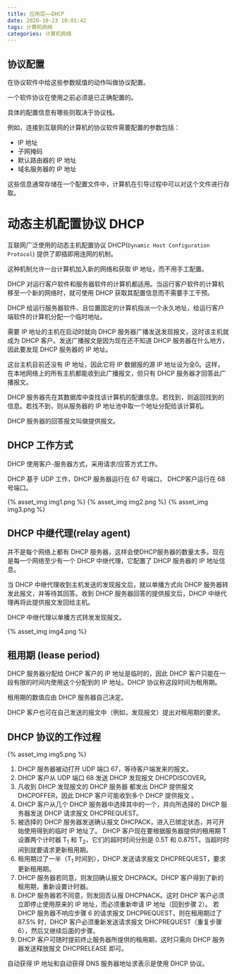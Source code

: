 ```yaml
---
title: 应用层——DHCP
date: 2020-10-23 10:01:42
tags: 计算机网络
categories: 计算机网络
---
```



## 协议配置
在协议软件中给这些参数赋值的动作叫做协议配置。

一个软件协议在使用之前必须是已正确配置的。

具体的配置信息有哪些则取决于协议栈。 

例如，连接到互联网的计算机的协议软件需要配置的参数包括：
* IP 地址
* 子网掩码
* 默认路由器的 IP 地址
* 域名服务器的 IP 地址

这些信息通常存储在一个配置文件中，计算机在引导过程中可以对这个文件进行存取。 
# 动态主机配置协议 DHCP
互联网广泛使用的动态主机配置协议 DHCP(`Dynamic Host Configuration Protocol`) 提供了即插即用连网的机制。

这种机制允许一台计算机加入新的网络和获取 IP 地址，而不用手工配置。

DHCP 对运行客户软件和服务器软件的计算机都适用。当运行客户软件的计算机移至一个新的网络时，就可使用 DHCP 获取其配置信息而不需要手工干预。

DHCP 给运行服务器软件、且位置固定的计算机指派一个永久地址，给运行客户端软件的计算机分配一个临时地址。

需要 IP 地址的主机在启动时就向 DHCP 服务器广播发送发现报文，这时该主机就成为 DHCP 客户。发送广播报文是因为现在还不知道 DHCP 服务器在什么地方，因此要发现 DHCP 服务器的 IP 地址。

这台主机目前还没有 IP 地址，因此它将 IP 数据报的源 IP 地址设为全0。这样，在本地网络上的所有主机都能收到此广播报文，但只有 DHCP 服务器才回答此广播报文。

DHCP 服务器先在其数据库中查找该计算机的配置信息。若找到，则返回找到的信息。若找不到，则从服务器的 IP 地址池中取一个地址分配给该计算机。

DHCP 服务器的回答报文叫做提供报文。 
## DHCP 工作方式
DHCP 使用客户-服务器方式，采用请求/应答方式工作。

DHCP 基于 UDP 工作，DHCP 服务器运行在 67 号端口， DHCP客户运行在 68 号端口。

{% asset_img img1.png %}
{% asset_img img2.png %}
{% asset_img img3.png %}

## DHCP 中继代理(relay agent) 
并不是每个网络上都有 DHCP 服务器，这样会使DHCP服务器的数量太多。现在是每一个网络至少有一个 DHCP 中继代理，它配置了 DHCP 服务器的 IP 地址信息。

当 DHCP 中继代理收到主机发送的发现报文后，就以单播方式向 DHCP 服务器转发此报文，并等待其回答。收到 DHCP 服务器回答的提供报文后，DHCP 中继代理再将此提供报文发回给主机。

DHCP 中继代理以单播方式转发发现报文。

{% asset_img img4.png %}

## 租用期 (lease period)
DHCP 服务器分配给 DHCP 客户的 IP 地址是临时的，因此 DHCP 客户只能在一段有限的时间内使用这个分配到的 IP 地址。DHCP 协议称这段时间为租用期。 

租用期的数值应由 DHCP 服务器自己决定。

DHCP 客户也可在自己发送的报文中（例如，发现报文）提出对租用期的要求。 
## DHCP 协议的工作过程

{% asset_img img5.png %}

1. DHCP 服务器被动打开 UDP 端口 67，等待客户端发来的报文。
2. DHCP 客户从 UDP 端口 68 发送 DHCP 发现报文 DHCPDISCOVER。
3. 凡收到 DHCP 发现报文的 DHCP 服务器 都发出 DHCP 提供报文 DHCPOFFER，因此 DHCP 客户可能收到多个 DHCP 提供报文 。
4. DHCP 客户从几个 DHCP 服务器中选择其中的一个，并向所选择的 DHCP 服务器发送 DHCP 请求报文 DHCPREQUEST。
5. 被选择的 DHCP 服务器发送确认报文 DHCPACK，进入已绑定状态，并可开始使用得到的临时 IP 地址了。
DHCP 客户现在要根据服务器提供的租用期 T 设置两个计时器 T<sub>1</sub> 和 T<sub>2</sub>，它们的超时时间分别是 0.5T 和 0.875T。当超时时间到就要请求更新租用期。
6. 租用期过了一半（T<sub>1</sub> 时间到），DHCP 发送请求报文 DHCPREQUEST，要求更新租用期。 
7. DHCP 服务器若同意，则发回确认报文 DHCPACK。DHCP 客户得到了新的租用期，重新设置计时器。
8. DHCP 服务器若不同意，则发回否认报 DHCPNACK。这时 DHCP 客户必须立即停止使用原来的 IP 地址，而必须重新申请 IP 地址（回到步骤 2）。
若 DHCP 服务器不响应步骤 6 的请求报文 DHCPREQUEST，则在租用期过了 87.5% 时，DHCP 客户必须重新发送请求报文 DHCPREQUEST（重复步骤 6），然后又继续后面的步骤。 
9. DHCP 客户可随时提前终止服务器所提供的租用期，这时只需向 DHCP 服务器发送释放报文 DHCPRELEASE 即可。

自动获得 IP 地址和自动获得 DNS 服务器地址求表示是使用 DHCP 协议。